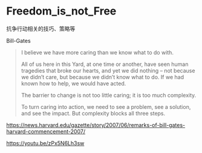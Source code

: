 # Freedom_is_not_Free
抗争行动相关的技巧、策略等


Bill-Gates

> I believe we have more caring than we know what to do with.
> 
> All of us here in this Yard, at one time or another, have seen human tragedies that broke our hearts, and yet we did nothing – not because we didn’t care, but because we didn’t know what to do. If we had known how to help, we would have acted.
> 
> The barrier to change is not too little caring; it is too much complexity.
> 
> To turn caring into action, we need to see a problem, see a solution, and see the impact. But complexity blocks all three steps.

https://news.harvard.edu/gazette/story/2007/06/remarks-of-bill-gates-harvard-commencement-2007/

https://youtu.be/zPx5N6Lh3sw
